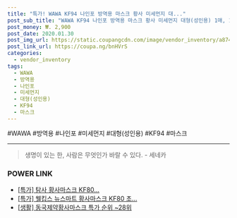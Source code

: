 ```yaml
--- 
title: "특가! WAWA KF94 나인포 방역용 마스크 황사 미세먼지 대..." 
post_sub_title: "WAWA KF94 나인포 방역용 마스크 황사 미세먼지 대형(성인용) 1매, 1개" 
post_money: ₩. 2,900 
post_date: 2020.01.30 
post_img_url: https://static.coupangcdn.com/image/vendor_inventory/a874/b3412a63c4c3795c23194e226e517ec34110ec2a6850ab41360f11cb0441.jpg 
post_link_url: https://coupa.ng/bnHVrS 
categories: 
  - vendor_inventory 
tags: 
  - WAWA 
  - 방역용 
  - 나인포 
  - 미세먼지 
  - 대형(성인용) 
  - KF94 
  - 마스크 
--- 
```

  #WAWA #방역용 #나인포 #미세먼지 #대형(성인용) #KF94 #마스크 
<hr> 

> 생명이 있는 한, 사람은 무엇인가 바랄 수 있다. - 세네카 


### POWER LINK

* <a href="https://blog.naver.com/sakai111/221790795970" target="_blank">[특가] 탐사 황사마스크 KF80...</a>
* <a href="https://blog.naver.com/sakai111/221788984458" target="_blank">[특가] 웰킵스 뉴스마트 황사마스크 KF80 초...</a>
* <a href="https://blog.naver.com/sakai111/221787704262" target="_blank"> [생활] 동국제약황사마스크 특가 순위 ~28위</a>
